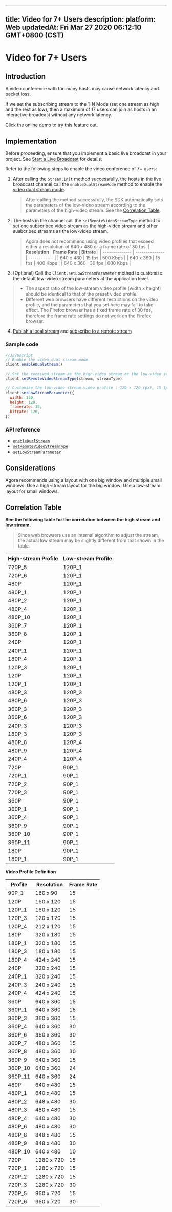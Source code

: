 
---
title: Video for 7+ Users
description: 
platform: Web
updatedAt: Fri Mar 27 2020 06:12:10 GMT+0800 (CST)
---
# Video for 7+ Users
## Introduction
A video conference with too many hosts may cause network latency and packet loss.

If we set the subscribing stream to the 1-N Mode (set one stream as high and the rest as low), then a maximum of 17 users can join as hosts in an interactive broadcast without any network latency.


<div class="alert info">Click the <a href="https://webdemo.agora.io/agora-web-showcase/examples/17-Multistream/#/">online demo</a> to try this feature out.</div>

## Implementation

Before proceeding, ensure that you implement a basic live broadcast in your project. See [Start a Live Broadcast](../../en/Audio%20Broadcast/start_live_web.md) for details.

Refer to the following steps to enable the video conference of 7+ users:

1. After calling the `Stream.init` method successfully, the hosts in the live broadcast channel call the `enableDualStreamMode` method to enable the [video dual stream mode](https://docs.agora.io/en/Agora%20Platform/terms?platform=All%20Platforms#a-name-dualadual-stream-mode).
	> After calling the method successfully, the SDK automatically sets the parameters of the low-video stream according to the parameters of the high-video stream. See the [Correlation Table](#corr).
	
2. The hosts in the channel call the `setRemoteVideoStreamType` method to set one subscribed video stream as the high-video stream and other susbcribed streams as the low-video stream.
	> Agora does not recommend using video profiles that exceed either a resolution of 640 x 480 or a frame rate of 30 fps.
	> | **Resolution** | **Frame Rate** | **Bitrate** |
| -------------- | -------------- | ------------ |
| 640 x 480      | 15 fps         | 500 Kbps     |
| 640 x 360      | 15 fps         | 400 Kbps     |
| 640 x 360      | 30 fps         | 600 Kbps     |

3. (Optional) Call the `Client.setLowStreamParameter` method to customize the default low-video stream parameters at the application level.
> - The aspect ratio of the low-stream video profile (width x height) should be identical to that of the preset video profile. 
> - Different web browsers have different restrictions on the video profile, and the parameters that you set here may fail to take effect. The Firefox browser has a fixed frame rate of 30 fps, therefore the frame rate settings do not work on the Firefox browser.

4. [Publish a local stream](https://docs.agora.io/en/Interactive%20Broadcast/start_live_web?platform=Web#publish-a-local-stream) and [subscribe to a remote stream](https://docs.agora.io/en/Interactive%20Broadcast/start_live_web?platform=Web#subscribe-to-a-remote-stream)

### Sample code

```javascript
//Javascript
// Enable the video dual stream mode.
client.enableDualStream()

// Set the received stream as the high-video stream or the low-video stream.
client.setRemoteVideoStreamType(stream, streamType)

// Customize the low-video stream video profile : 120 × 120 (px), 15 fps, 120 Kbps.
client.setLowStreamParameter({
  width: 120,
  height: 120,
  framerate: 15,
  bitrate: 120,
})
```

### API reference

- [`enableDualStream`](https://docs.agora.io/en/Audio%20Broadcast/API%20Reference/web/interfaces/agorartc.client.html#enabledualstream)
- [`setRemoteVideoStreamType`](https://docs.agora.io/en/Audio%20Broadcast/API%20Reference/web/interfaces/agorartc.client.html#setremotevideostreamtype)
- [`setLowStreamParameter`](https://docs.agora.io/en/Audio%20Broadcast/API%20Reference/web/interfaces/agorartc.client.html#setlowstreamparameter)

## Considerations
Agora recommends using a layout with one big window and multiple small windows: Use a high-stream layout for the big window; Use a low-stream layout for small windows.

<a name="corr"></a>
## Correlation Table

**See the following table for the correlation between the high stream and low stream.**

> Since web browsers use an internal algorithm to adjust the stream, the actual low stream may be slightly different from that shown in the table.

| **High-stream Profile** | **Low-stream Profile** |
| ----------------------- | ---------------------- |
| 720P_5                  | 120P_1                 |
| 720P_6                  | 120P_1                 |
| 480P                    | 120P_1                 |
| 480P_1                  | 120P_1                 |
| 480P_2                  | 120P_1                 |
| 480P_4                  | 120P_1                 |
| 480P_10                 | 120P_1                 |
| 360P_7                  | 120P_1                 |
| 360P_8                  | 120P_1                 |
| 240P                    | 120P_1                 |
| 240P_1                  | 120P_1                 |
| 180P_4                  | 120P_1                 |
| 120P_3                  | 120P_1                 |
| 120P                    | 120P_1                 |
| 120P_1                  | 120P_1                 |
| 480P_3                  | 120P_3                 |
| 480P_6                  | 120P_3                 |
| 360P_3                  | 120P_3                 |
| 360P_6                  | 120P_3                 |
| 240P_3                  | 120P_3                 |
| 180P_3                  | 120P_3                 |
| 480P_8                  | 120P_4                 |
| 480P_9                  | 120P_4                 |
| 240P_4                  | 120P_4                 |
| 720P                    | 90P_1                  |
| 720P_1                  | 90P_1                  |
| 720P_2                  | 90P_1                  |
| 720P_3                  | 90P_1                  |
| 360P                    | 90P_1                  |
| 360P_1                  | 90P_1                  |
| 360P_4                  | 90P_1                  |
| 360P_9                  | 90P_1                  |
| 360P_10                 | 90P_1                  |
| 360P_11                 | 90P_1                  |
| 180P                    | 90P_1                  |
| 180P_1                  | 90P_1                  |

**Video Profile Definition**

| **Profile** | **Resolution**   | **Frame Rate** |
| ----------- | ---------------- | -------------- |
| 90P_1       | 160 x 90         | 15             |
| 120P        | 160 x 120        | 15             |
| 120P_1      | 160 x 120        | 15             |
| 120P_3      | 120 x 120        | 15             |
| 120P_4      | 212 x 120        | 15             |
| 180P        | 320 x 180        | 15             |
| 180P_1      | 320 x 180        | 15             |
| 180P_3      | 180 x 180        | 15             |
| 180P_4      | 424 x 240        | 15             |
| 240P        | 320 x 240        | 15             |
| 240P_1      | 320 x 240        | 15             |
| 240P_3      | 240 x 240        | 15             |
| 240P_4      | 424 x 240        | 15             |
| 360P        | 640 x 360        | 15             |
| 360P_1      | 640 x 360        | 15             |
| 360P_3      | 360 x 360        | 15             |
| 360P_4      | 640 x 360        | 30             |
| 360P_6      | 360 x 360        | 30             |
| 360P_7      | 480 x 360        | 15             |
| 360P_8      | 480 x 360        | 30             |
| 360P_9      | 640 x 360        | 15             |
| 360P_10     | 640 x 360        | 24             |
| 360P_11     | 640 x 360        | 24             |
| 480P        | 640 x 480        | 15             |
| 480P_1      | 640 x 480        | 15             |
| 480P_2      | 648 x 480        | 30             |
| 480P_3      | 480 x 480        | 15             |
| 480P_4      | 640 x 480        | 30             |
| 480P_6      | 480 x 480        | 30             |
| 480P_8      | 848 x 480        | 15             |
| 480P_9      | 848 x 480        | 30             |
| 480P_10     | 640 x 480        | 10             |
| 720P        | 1280 x 720       | 15             |
| 720P_1      | 1280 x 720       | 15             |
| 720P_2      | 1280 x 720       | 15             |
| 720P_3      | 1280 x 720       | 30             |
| 720P_5      | 960 x 720        | 15             |
| 720P_6      | 960 x 720        | 30             |

